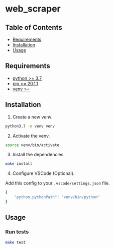 # web_scraper

## Table of Contents

- [Requirements](#requirements)
- [Installation](#installation)
- [Usage](#usage)

## Requirements

- [python >= 3.7](https://www.python.org/downloads/)
- [pip >= 20.1.1](https://pip.pypa.io/en/stable/installing/)
- [venv >= ](https://docs.python.org/3/library/venv.html)

## Installation

1. Create a new venv.

```sh
python3.7 -m venv venv
```

2. Activate the venv.

```sh
source venv/bin/activate
```

3. Install the dependencies.

```sh
make install
```

4. Configure VSCode (Optional).

Add this config to your `.vscode/settings.json` file.

```sh
{
    "python.pythonPath": "venv/bin/python"
}
```

## Usage

### Run tests

```sh
make test
```
